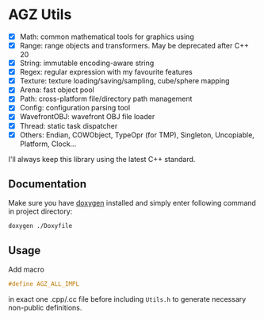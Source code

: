 # AGZ Utils

- [x] Math: common mathematical tools for graphics using
- [x] Range: range objects and transformers. May be deprecated after C++ 20
- [x] String: immutable encoding-aware string
- [x] Regex: regular expression with my favourite features
- [x] Texture: texture loading/saving/sampling, cube/sphere mapping
- [x] Arena: fast object pool
- [x] Path: cross-platform file/directory path management
- [x] Config: configuration parsing tool
- [x] WavefrontOBJ: wavefront OBJ file loader
- [x] Thread: static task dispatcher
- [x] Others: Endian, COWObject, TypeOpr (for TMP), Singleton, Uncopiable, Platform, Clock...

I'll always keep this library using the latest C++ standard.

## Documentation

Make sure you have [doxygen](http://www.doxygen.nl/) installed and simply enter following command in project directory:

```
doxygen ./Doxyfile
```

## Usage

Add macro

```cpp
#define AGZ_ALL_IMPL
```

in exact one .cpp/.cc file before including `Utils.h` to generate necessary non-public definitions.